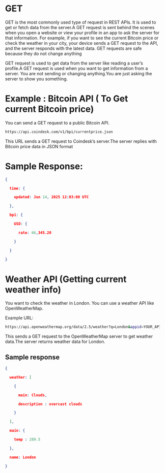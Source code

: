 # GET

GET is the most commonly used type of request in REST APIs. It is used to get or fetch data from the server.A GET request is sent behind the scenes when you open a website or view your profile in an app to ask the server for that information. For example, if you want to see the current Bitcoin price or check the weather in your city, your device sends a GET request to the API, and the server responds with the latest data. GET requests are safe because they do not change anything 

GET request is used to get data from the server like reading a user’s profile.A GET request is used when you want to get information from a server. You are not sending or changing anything.You are just asking the server to show you something.

# Example : Bitcoin API ( To Get current Bitcoin price)

 You can send a GET request to a public Bitcoin API.

```bash
https://api.coindesk.com/v1/bpi/currentprice.json
```

This URL sends a GET request to Coindesk’s server.The server replies with Bitcoin price data in JSON format

# Sample Response:


```json
{

  time: {

    updated: Jun 14, 2025 12:03:00 UTC

  },

  bpi: {

    USD: {

      rate: 66,345.20

    }

  }

}
```

# Weather API (Getting current weather info)


You want to check the weather in London. You can use a weather API like OpenWeatherMap.

Example URL:

```bash
https://api.openweathermap.org/data/2.5/weather?q=London&appid=YOUR_API_KEY
```


This sends a GET request to the OpenWeatherMap server to get weather data.The server returns weather data for London.

## Sample response 

```json
{

  weather: [

    {

      main: Clouds,

      description : overcast clouds

    }

  ],

  main: {

    temp : 289.5

  },

  name: London

}
```

